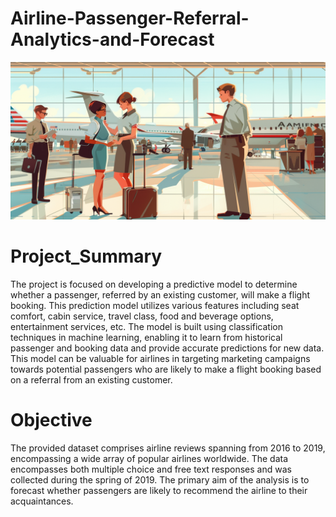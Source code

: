 # Airline-Passenger-Referral-Analytics-and-Forecast

![Airline Passenger](Airline.webp)

# Project_Summary
The project is focused on developing a predictive model to determine whether a passenger, referred by an existing customer, will make a flight booking. This prediction model utilizes various features including seat comfort, cabin service, travel class, food and beverage options, entertainment services, etc. The model is built using classification techniques in machine learning, enabling it to learn from historical passenger and booking data and provide accurate predictions for new data. This model can be valuable for airlines in targeting marketing campaigns towards potential passengers who are likely to make a flight booking based on a referral from an existing customer.


# Objective

The provided dataset comprises airline reviews spanning from 2016 to 2019, encompassing a wide array of popular airlines worldwide. The data encompasses both multiple choice and free text responses and was collected during the spring of 2019. The primary aim of the analysis is to forecast whether passengers are likely to recommend the airline to their acquaintances.
